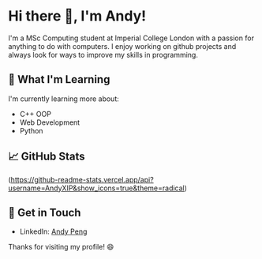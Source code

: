 
# Hi there 👋, I'm Andy!

<!-- Add a brief introduction -->
I'm a MSc Computing student at Imperial College London with a passion for anything to do with computers. I enjoy working on github projects and always look for ways to improve my skills in programming.

## 🌱 What I'm Learning

I'm currently learning more about:

- C++ OOP
- Web Development
- Python

## 📈 GitHub Stats

(https://github-readme-stats.vercel.app/api?username=AndyXIP&show_icons=true&theme=radical)

## 💬 Get in Touch

- LinkedIn: [Andy Peng](https://www.linkedin.com/in/andy-x-peng/)

Thanks for visiting my profile! 😄
